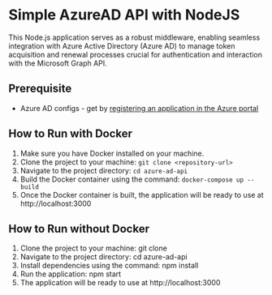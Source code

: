 # Simple AzureAD API with NodeJS
This Node.js application serves as a robust middleware, enabling seamless integration with Azure Active Directory (Azure AD) to manage token acquisition and renewal processes crucial for authentication and interaction with the Microsoft Graph API.

## Prerequisite
- Azure AD configs - get by [registering an application in the Azure portal](https://learn.microsoft.com/en-us/entra/identity-platform/quickstart-register-app)

## How to Run with Docker
1. Make sure you have Docker installed on your machine.
2. Clone the project to your machine: `git clone <repository-url>`
3. Navigate to the project directory: `cd azure-ad-api`
4. Build the Docker container using the command: `docker-compose up --build`
5. Once the Docker container is built, the application will be ready to use at http://localhost:3000

## How to Run without Docker
1. Clone the project to your machine: git clone <repository-url>
2. Navigate to the project directory: cd azure-ad-api
3. Install dependencies using the command: npm install
4. Run the application: npm start
5. The application will be ready to use at http://localhost:3000